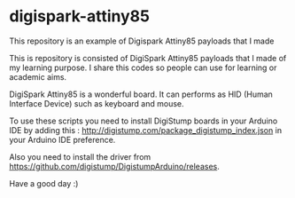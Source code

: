 # digispark-attiny85
This repository is an example of Digispark Attiny85 payloads that I made

This is repository is consisted of DigiSpark Attiny85 payloads that I made of my learning purpose. I share this codes so people can use for learning or academic aims.

DigiSpark Attiny85 is a wonderful board. It can performs as HID (Human Interface Device) such as keyboard and mouse.

To use these scripts you need to install DigiStump boards in your Arduino IDE by adding this :
http://digistump.com/package_digistump_index.json
in your Arduino IDE preference.

Also you need to install the driver from https://github.com/digistump/DigistumpArduino/releases.

Have a good day :)